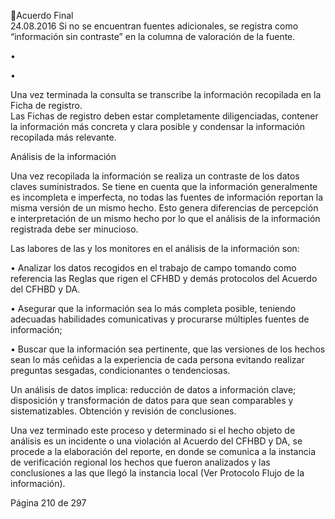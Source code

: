 Acuerdo Final  
24.08.2016 
Si  no  se  encuentran  fuentes  adicionales,  se  registra  como  “información  sin  contraste”  en  la 
columna de valoración de la fuente. 
 
•
 
•

Una vez terminada la consulta se transcribe la información recopilada en la Ficha de registro.  
Las  Fichas  de  registro  deben  estar  completamente  diligenciadas,  contener  la  información  más 
concreta y clara posible y condensar la información recopilada más relevante. 

 
Análisis de la información 
 
Una vez recopilada la información se realiza un contraste de los datos claves suministrados. Se tiene 
en  cuenta  que  la  información  generalmente  es  incompleta  e  imperfecta,  no  todas  las  fuentes  de 
información reportan la misma versión de un mismo hecho. Esto genera diferencias de percepción e 
interpretación  de  un  mismo  hecho  por  lo  que  el  análisis  de  la  información  registrada  debe  ser 
minucioso.  
 
Las labores de las y los monitores en el análisis de la información son:  
 
• Analizar los datos recogidos en el trabajo de campo tomando como referencia las Reglas que rigen 
el CFHBD y demás protocolos del Acuerdo del CFHBD y DA.  
 
• Asegurar  que  la  información  sea  lo  más  completa  posible,  teniendo  adecuadas  habilidades 
comunicativas y procurarse múltiples fuentes de información;  
 
• Buscar que la información sea pertinente, que las versiones de los hechos sean lo más ceñidas a 
la  experiencia  de  cada  persona  evitando  realizar  preguntas  sesgadas,  condicionantes  o 
tendenciosas.  
 
Un análisis de datos implica: reducción de datos a información clave; disposición y transformación de 
datos para que sean comparables y sistematizables. Obtención y revisión de conclusiones. 
 
Una vez terminado este proceso y determinado si el hecho objeto de análisis es un incidente o una 
violación al Acuerdo del CFHBD y DA, se procede a la elaboración del reporte, en donde se comunica 
a la instancia de verificación regional los hechos que fueron analizados y las conclusiones a las que 
llegó la instancia local (Ver Protocolo Flujo de la información). 
 
 
 
 
 
 
 
 
 
 
 
 
Página 210 de 297 
 

